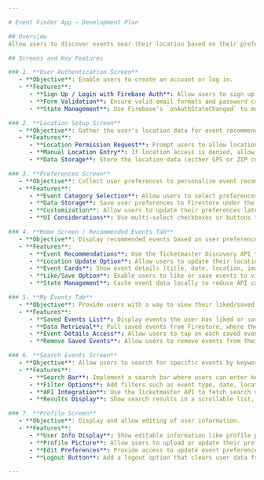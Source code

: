 ```yaml
---

# Event Finder App – Development Plan

## Overview
Allow users to discover events near their location based on their preferences, use Firebase Authentication for user management, Firestore for data storage, and the Ticketmaster Discovery API to fetch event data.

## Screens and Key Features

### 1. **User Authentication Screen**
   - **Objective**: Enable users to create an account or log in.
   - **Features**:
      - **Sign Up / Login with Firebase Auth**: Allow users to sign up or log in with their email and password using Firebase Authentication.
      - **Form Validation**: Ensure valid email formats and password criteria, with error messages for incorrect inputs.
      - **State Management**: Use Firebase's `onAuthStateChanged` to maintain user authentication state across the app.

### 2. **Location Setup Screen**
   - **Objective**: Gather the user’s location data for event recommendations.
   - **Features**:
      - **Location Permission Request**: Prompt users to allow location access on their device.
      - **Manual Location Entry**: If location access is denied, allow users to manually enter a ZIP code.
      - **Data Storage**: Store the location data (either GPS or ZIP code) in Firestore associated with the user's profile.

### 3. **Preferences Screen**
   - **Objective**: Collect user preferences to personalize event recommendations.
   - **Features**:
      - **Event Category Selection**: Allow users to select preferences for event types (e.g., concerts, sports, theater).
      - **Data Storage**: Save user preferences to Firestore under the user’s profile.
      - **Customization**: Allow users to update their preferences later via the Profile screen.
      - **UI Considerations**: Use multi-select checkboxes or buttons for an intuitive selection process.

### 4. **Home Screen / Recommended Events Tab**
   - **Objective**: Display recommended events based on user preferences and location.
   - **Features**:
      - **Event Recommendations**: Use the Ticketmaster Discovery API to fetch events near the user’s location, filtered by their preferences.
      - **Location Update Option**: Allow users to update their location on this screen.
      - **Event Cards**: Show event details (title, date, location, image) in a card format for easy browsing.
      - **Like/Save Option**: Enable users to like or save events to view later in the "My Events" tab.
      - **State Management**: Cache event data locally to reduce API calls and enhance loading times.

### 5. **My Events Tab**
   - **Objective**: Provide users with a way to view their liked/saved events.
   - **Features**:
      - **Saved Events List**: Display events the user has liked or saved from the Home screen/ Search Events screen.
      - **Data Retrieval**: Pull saved events from Firestore, where they are stored under the user’s profile.
      - **Event Details Access**: Allow users to tap on each saved event to view more information or purchase tickets (using Ticketmaster links).
      - **Remove Saved Events**: Allow users to remove events from their saved list.

### 6. **Search Events Screen**
   - **Objective**: Allow users to search for specific events by keywords or filters.
   - **Features**:
      - **Search Bar**: Implement a search bar where users can enter keywords.
      - **Filter Options**: Add filters such as event type, date, location etc to refine the search.
      - **API Integration**: Use the Ticketmaster API to fetch search results based on user input and filters.
      - **Results Display**: Show search results in a scrollable list, similar to the layout of the Home screen.

### 7. **Profile Screen**
   - **Objective**: Display and allow editing of user information.
   - **Features**:
      - **User Info Display**: Show editable information like profile picture, email, and preferences.
      - **Profile Picture**: Allow users to upload or update their profile picture, stored in Firebase Storage.
      - **Edit Preferences**: Provide access to update event preferences (redirecting to the Preferences screen if needed).
      - **Logout Button**: Add a logout option that clears user data from the local state and Firebase.

---
```


